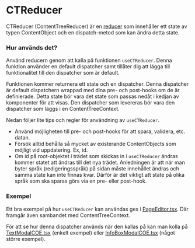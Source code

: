 # CTReducer
CTReducer (ContentTreeReducer) är en [reducer](https://reactjs.org/docs/hooks-reference.html#usereducer) som 
innehåller ett state av typen ContentObject och en dispatch-metod som kan ändra detta state.

### Hur används det?
Använd reducern genom att kalla på funktionen `useCTReducer`. Denna funktion använder en default dispatcher samt 
tillåter dig att lägga till funktionalitet till den dispatcher som är default. 

Funktionen kommer returnera ett state och en dispatcher. Denna dispatcher är default dispatchern wrappad med dina 
pre- och post-hooks om de är definierade. Detta state bör vara det state som passas nedåt i kedjan av komponenter 
för att visas. Den dispatcher som levereras bör vara den dispatcher som läggs i en ContentTreeContext.

Nedan följer lite tips och regler för användning av `useCTReducer`.

- Använd möjligheten till pre- och post-hooks för att spara, validera, etc. datan.
- Försök alltid behålla så mycket av existerande ContentObjects som möjligt vid uppdatering. Ex, id.
- Om id på root-objektet i trädet som skickas in i `useCTReducer` ändras kommer statet att ändras till det nya 
  trädet. Anledningen är att när man byter språk (redigeringsspråk) på sidan måste innehållet ändras och samma state 
  kan inte finnas kvar. Därför är det viktigt att state på olika språk som ska sparas görs via en pre- eller post-hook.
  
### Exempel
Ett bra exempel på hur `useCTReducer` kan användas ges i 
[PageEditor.tsx](../../client/src/components/admin/pages/PageEditor.tsx). Där framgår även sambandet med 
ContentTreeContext.

För att se hur denna dispatcher används när den kallas på kan man kolla på 
[TextModalCOE.tsx](../../client/src/components/content_object_editors/TextModalCOE.tsx) (enkelt exempel) eller
[InfoBoxModalCOE.tsx](../../client/src/components/content_object_editors/InfoBoxModalCOE.tsx) (något större exempel).

